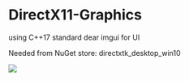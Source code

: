 # DirectX11-Graphics

using C++17 standard
dear imgui for UI

Needed from NuGet store:
directxtk_desktop_win10

![](https://user-images.githubusercontent.com/40013370/87105339-f286ff00-c25a-11ea-81bc-4fd298b79cd0.png)
